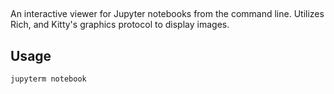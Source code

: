 ## 

An interactive viewer for Jupyter notebooks from the command line.
Utilizes Rich, and Kitty's graphics protocol to display images.

## Usage

```
jupyterm notebook
```
